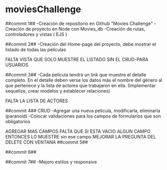 # moviesChallenge

##commit 1##
-Creación de repositorio en Github "Movies Challenge"
-Creación de proyecto en Node con Movies_db
-Creación de rutas, controladores y vistas ( EJS )

##commit 2##
-Creación del Home-page del proyecto, debe mostrar el listado de todas las películas

FALTA VISTA QUE SOLO MUESTRE EL LISTADO SIN EL CRUD-PARA USUARIOS

##commit 3##
-Cada película tendrá un link que muestre el detalle completo. En el detalle deben verse los datos más el nombre del género al que pertenece y la lista de actores que trabajaron en ella.
(Implementar sequelize, crear modelos y establecer relaciones)

FALTA LA LISTA DE ACTORES



##commit 4##
CRUD
-Agregar una nueva película, modificarla, eliminarla (paranoid)
-Colocar validaciones para los campos de formularios que son obligatorios

AGREGAR MAS CAMPOS
FALTA QUE SI ESTA VACIO ALGUN CAMPO ENTONCES LO MUESTRE sin ese campo
MEJORAR LA PREGUNTA DEL DELETE CON VENTANA
##commit 5##

##commit 6##

##commit 7##
-Mejoro estilos y responsive